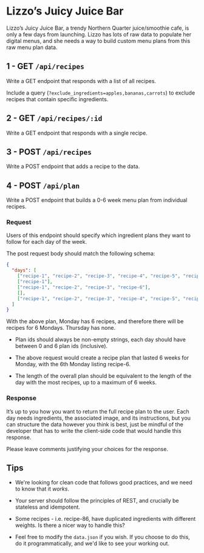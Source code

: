 # Lizzo’s Juicy Juice Bar

Lizzo’s Juicy Juice Bar, a trendy Northern Quarter juice/smoothie cafe, is only a few days from launching. Lizzo has lots of raw data to populate her digital menus, and she needs a way to build custom menu plans from this raw menu plan data.

## 1 - GET `/api/recipes`

Write a GET endpoint that responds with a list of all recipes.

Include a query (`?exclude_ingredients=apples,bananas,carrots`) to exclude recipes that contain specific ingredients.

## 2 - GET `/api/recipes/:id`

Write a GET endpoint that responds with a single recipe.

## 3 - POST `/api/recipes`

Write a POST endpoint that adds a recipe to the data.

## 4 - POST `/api/plan`

Write a POST endpoint that builds a 0-6 week menu plan from individual recipes.

### Request

Users of this endpoint should specify which ingredient plans they want to follow for each day of the week.

The post request body should match the following schema:

```json
{
  "days": [
    ["recipe-1", "recipe-2", "recipe-3", "recipe-4", "recipe-5", "recipe-6"],
    ["recipe-1"],
    ["recipe-1", "recipe-2", "recipe-3", "recipe-6"],
    [],
    ["recipe-1", "recipe-2", "recipe-3", "recipe-4", "recipe-5", "recipe-6"]
  ]
}
```

With the above plan, Monday has 6 recipes, and therefore there will be recipes for 6 Mondays. Thursday has none.

- Plan ids should always be non-empty strings, each day should have between 0 and 6 plan ids (inclusive).

- The above request would create a recipe plan that lasted 6 weeks for Monday, with the 6th Monday listing recipe-6.

- The length of the overall plan should be equivalent to the length of the day with the most recipes, up to a maximum of 6 weeks.

### Response

It’s up to you how you want to return the full recipe plan to the user. Each day needs ingredients, the associated image, and its instructions, but you can structure the data however you think is best, just be mindful of the developer that has to write the client-side code that would handle this response.

Please leave comments justifying your choices for the response.

## Tips

- We're looking for clean code that follows good practices, and we need to know that it _works_.

- Your server should follow the principles of REST, and crucially be stateless and idempotent.

- Some recipes - i.e. recipe-86, have duplicated ingredients with different weights. Is there a nicer way to handle this?

- Feel free to modify the `data.json` if you wish. If you choose to do this, do it programmatically, and we'd like to see your working out.
